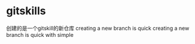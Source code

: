 # gitskills
创建的是一个gitskill的新仓库
creating a new branch is quick
creating a new branch is quick with simple
